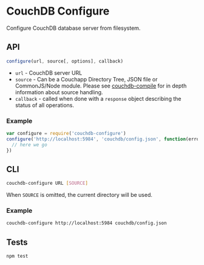 # CouchDB Configure
Configure CouchDB database server from filesystem.

## API

```js
configure(url, source[, options], callback)
```

* `url` - CouchDB server URL
* `source` -  Can be a  Couchapp Directory Tree, JSON file or CommonJS/Node module. Please see [couchdb-compile](https://github.com/jo/couchdb-compile) for in depth information about source handling.
* `callback` - called when done with a `response` object describing the status of all operations.

### Example

```js
var configure = require('couchdb-configure')
configure('http://localhost:5984', 'couchdb/config.json', function(error, response) {
  // here we go
})
```

## CLI

```sh
couchdb-configure URL [SOURCE]
```

When `SOURCE` is omitted, the current directory will be used.


### Example

```sh
couchdb-configure http://localhost:5984 couchdb/config.json
```

## Tests
```sh
npm test
```
